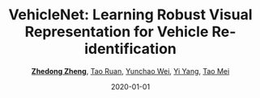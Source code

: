 ---
title: "VehicleNet: Learning Robust Visual Representation for Vehicle Re-identification"
collection: publications
permalink: /publication/VehicleN2020
date: 2020-01-01
doi: 10.1109/TMM.2020.3014488
venue: 'IEEE Transaction on Multimedia (TMM)'
paperurl: 'https://zdzheng.xyz/files/TMM20.pdf'
blog: 'https://zhuanlan.zhihu.com/p/186905783'
code: 'https://github.com/layumi/AICIty-reID-2020'
author: '<a href="https://zdzheng.xyz/authors/Zhedong-Zheng"><strong>Zhedong Zheng</strong></a>, <a href="https://zdzheng.xyz/authors/Tao-Ruan">Tao Ruan</a>, <a href="https://zdzheng.xyz/authors/Yunchao-Wei">Yunchao Wei</a>, <a href="https://zdzheng.xyz/authors/Yi-Yang">Yi Yang</a>, <a href="https://zdzheng.xyz/authors/Tao-Mei">Tao Mei</a>'
citation: ' Zhedong Zheng,  Tao Ruan,  Yunchao Wei,  Yi Yang,  Tao Mei, &quot;VehicleNet: Learning Robust Visual Representation for Vehicle Re-identification.&quot; IEEE Transaction on Multimedia (TMM), 2020. DOI: 10.1109/TMM.2020.3014488'
pub_year: '2020'
bib: >
    @article{zheng2020vehiclenet,  
    author = "Zheng, Zhedong and Ruan, Tao and Wei, Yunchao and Yang, Yi and Mei, Tao",  
    doi = "10.1109/TMM.2020.3014488",  
    title = "VehicleNet: Learning Robust Visual Representation for Vehicle Re-identification",  
    journal = "IEEE Transaction on Multimedia (TMM)",  
    blog = "https://zhuanlan.zhihu.com/p/186905783",  
    year = "2020",  
    code = "https://github.com/layumi/AICIty-reID-2020",  
    url = "https://zdzheng.xyz/files/TMM20.pdf"
    }

---